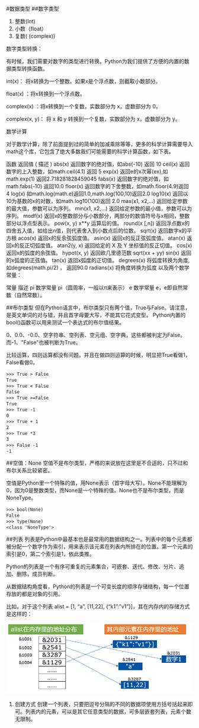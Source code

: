 #数据类型
##数字类型
1. 整数(Int)
2. 小数（float）
3. 复数( (complex))

数字类型转换：

有时候，我们需要对数字的类型进行转换。Python为我们提供了方便的内置的数据类型转换函数。

int(x)： 将x转换为一个整数。如果x是个浮点数，则截取小数部分。

float(x) ：将x转换到一个浮点数。

complex(x) ：将x转换到一个复数，实数部分为 x，虚数部分为 0。

complex(x, y)： 将 x 和 y 转换到一个复数，实数部分为 x，虚数部分为 y。

数学计算

对于数学计算，除了前面提到过的简单的加减乘除等等，更多的科学计算需要导入math这个库，它包含了绝大多数我们可能需要的科学计算函数，如下表。

函数	返回值 ( 描述 )
abs(x)	返回数字的绝对值，如abs(-10) 返回 10
ceil(x)	返回数字的上入整数，如math.ceil(4.1) 返回 5
exp(x)	返回e的x次幂(ex),如math.exp(1) 返回2.718281828459045
fabs(x)	返回数字的绝对值，如math.fabs(-10) 返回10.0
floor(x)	返回数字的下舍整数，如math.floor(4.9)返回 4
log(x)	如math.log(math.e)返回1.0,math.log(100,10)返回2.0
log10(x)	返回以10为基数的x的对数，如math.log10(100)返回 2.0
max(x1, x2,...)	返回给定参数的最大值，参数可以为序列。
min(x1, x2,...)	返回给定参数的最小值，参数可以为序列。
modf(x)	返回x的整数部分与小数部分，两部分的数值符号与x相同，整数部分以浮点型表示。
pow(x, y)	x**y 运算后的值。
round(x [,n])	返回浮点数x的四舍五入值，如给出n值，则代表舍入到小数点后的位数。
sqrt(x)	返回数字x的平方根
acos(x)	返回x的反余弦弧度值。
asin(x)	返回x的反正弦弧度值。
atan(x)	返回x的反正切弧度值。
atan2(y, x)	返回给定的 X 及 Y 坐标值的反正切值。
cos(x)	返回x的弧度的余弦值。
hypot(x, y)	返回欧几里德范数 sqrt(xx + yy)
sin(x)	返回的x弧度的正弦值。
tan(x)	返回x弧度的正切值。
degrees(x)	将弧度转换为角度,如degrees(math.pi/2) ， 返回90.0
radians(x)	将角度转换为弧度
以及两个数学常量：

常量	描述
pi	数学常量 pi（圆周率，一般以π来表示）
e	数学常量 e，e即自然常数（自然常数）。

##布尔类型
但在Python语言中，布尔类型只有两个值，True与False。请注意，是英文单词的对与错，并且首字母要大写，不能其它花式变型。
Python内置的bool()函数可以用来测试一个表达式的布尔值结果。

0、0.0、-0.0、空字符串、空列表、空元组、空字典，这些都被判定为False。而-1、"False"也被判断为True。

比较运算，四则运算都没有问题。并且在做四则运算的时候，明显把True看做1，False看做0。

```angular2
>>> True > False
True
>>> True < False
False
>>> True >=False
True
>>> True -1
0
>>> True + 1
2
>>> True *3
3
>>> False -1
-1
```

##空值：None
空值不是布尔类型，严格的来说放在这里是不合适的，只不过和布尔关系比较紧密。

空值是Python里一个特殊的值，用None表示（首字母大写）。None不能理解为0，因为0是整数类型，而None是一个特殊的值。None也不是布尔类型，而是NoneType。

```angular2
>>> bool(None)
False
>>> type(None)
<class 'NoneType'>
```


##列表
列表是Python中最基本也是最常用的数据结构之一。列表中的每个元素都被分配一个数字作为索引，用来表示该元素在列表内所排在的位置。第一个元素的索引是0，第二个索引是1，依此类推。

Python的列表是一个有序可重复的元素集合，可嵌套、迭代、修改、分片、追加、删除，成员判断。

从数据结构角度看，Python的列表是一个可变长度的顺序存储结构，每一个位置存放的都是对象的引用。

比如，对于这个列表 alist = [1, “a”, [11,22], {“k1”:”v1”}]，其在内存内的存储方式是这样的：

![](img/list.png)

1. 创建方式
创建一个列表，只要把逗号分隔的不同的数据项使用方括号括起来即可。列表内的元素，可以是其它任意类型的数据，可多层嵌套列表，元素个数无限制。
